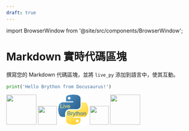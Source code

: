 ```yaml
---
draft: true
---
```


import BrowserWindow from '@site/src/components/BrowserWindow';

<BrowserWindow url="https://lebalz.github.io/docusaurus-live-brython/">

# Markdown 實時代碼區塊

撰寫您的 Markdown 代碼區塊，並將 `live_py` 添加到語言中，使其互動。

```py live_py
print('Hello Brython from Docusaurus!')
```

<div style={{display: 'flex', justifyContent: 'center', alignItems: 'center', gap: '1em', marginTop: '2em', marginBottom: '2em'}}>
    <img src="https://docusaurus.io/img/docusaurus_keytar.svg" width="80" height="80"/>
    <img src={require('./images/plus.png').default} width="50" height="50"/>
    <img src="/img/logo.png" width="80" height="80"/>
    <img src={require('./images/equals.png').default} width="50" height="50"/>
    <img src={require('./images/love.png').default} width="80" height="80"/>
</div>

</BrowserWindow>